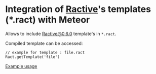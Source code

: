 Integration of [Ractive](http://ractivejs.org)'s templates (*.ract) with Meteor
=================

Allows to include [Ractive@0.6.0](http://ractivejs.org) template's in `*.ract`.

Compiled template can be accessed:
 
```
// example for template : file.ract
Ract.getTemplate('file')
```
 
[Example usage](https://github.com/parhelium/laboratory/tree/master/meteor/ractive-integration)
